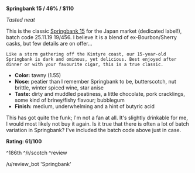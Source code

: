 **Springbank 15 / 46% / $110**

*Tasted neat*

This is the classic [Springbank 15](http://springbank.scot/whisky/springbank/15-years/) for the Japan market (dedicated label!), batch code 25.11.19 19/456.  I believe it is a blend of ex-Bourbon/Sherry casks, but few details are on offer...

    Like a storm gathering off the Kintyre coast, our 15-year-old Springbank is dark and ominous, yet delicious. Best enjoyed after dinner or with your favourite cigar, this is a true classic.

* **Color:** tawny (1.55)
* **Nose:** peatier than I remember Springbank to be, butterscotch, nut brittle, winter spiced wine, star anise   
* **Taste:** dirty and muddled peatiness, a little chocolate, pork cracklings, some kind of briney/fishy flavour; bubblegum 
* **Finish:** medium, underwhelming and a hint of butyric acid

This has got quite the funk; I'm not a fan at all.  It's slightly drinkable for me, I would most likely not buy it again.  Is it true that there is often a lot of batch variation in Springbank?  I've included the batch code above just in case.  

**Rating: 61/100**

^186th ^/r/scotch ^review

/u/review_bot 'Springbank'